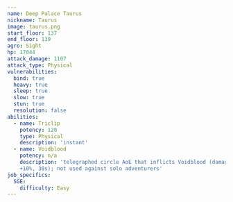 ```yaml
---
name: Deep Palace Taurus
nickname: Taurus
image: taurus.png
start_floor: 137
end_floor: 139
agro: Sight
hp: 17044
attack_damage: 1107
attack_type: Physical
vulnerabilities:
  bind: true
  heavy: true
  sleep: true
  slow: true
  stun: true
  resolution: false
abilities:
  - name: Triclip
    potency: 120
    type: Physical
    description: 'instant'
  - name: Voidblood
    potency: n/a
    description: 'telegraphed circle AoE that inflicts Voidblood (damage taken
    +10%, 30s); not used against solo adventurers'
job_specifics:
  SGE:
    difficulty: Easy
---
```


